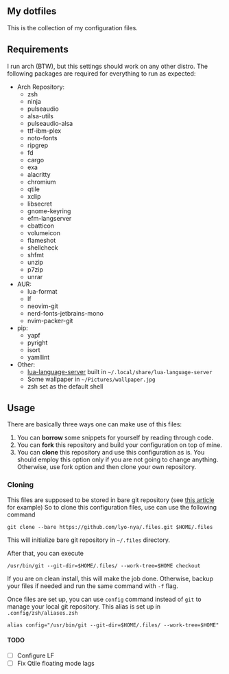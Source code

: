 ## My dotfiles
This is the collection of my configuration files.
## Requirements
I run arch (BTW), but this settings should work on any other distro.
The following packages are required for everything to run as expected:
* Arch Repository: 
    - zsh
    - ninja
    - pulseaudio
    - alsa-utils
    - pulseaudio-alsa
    - ttf-ibm-plex
    - noto-fonts
    - ripgrep
    - fd
    - cargo
    - exa
    - alacritty
    - chromium
    - qtile
    - xclip
    - libsecret
    - gnome-keyring
    - efm-langserver
    - cbatticon
    - volumeicon
    - flameshot
    - shellcheck
    - shfmt
    - unzip
    - p7zip
    - unrar
* AUR:
    - lua-format
    - lf
    - neovim-git
    - nerd-fonts-jetbrains-mono
    - nvim-packer-git
* pip:
    - yapf
    - pyright
    - isort
    - yamllint
* Other:
    - [lua-language-server](https://github.com/sumneko/lua-language-server) built in `~/.local/share/lua-language-server`
    - Some wallpaper in `~/Pictures/wallpaper.jpg`
    - zsh set as the default shell
## Usage
There are basically three ways one can make use of this files:
1. You can **borrow** some snippets for yourself by reading through code.
2. You can **fork** this repository and build your configuration on top of mine.
3. You can **clone** this repository and use this configuration as is.
You should employ this option only if you are not going to change anything.
Otherwise, use fork option and then clone your own repository.

### Cloning
This files are supposed to be stored in bare git repository (see [this article](https://www.atlassian.com/git/tutorials/dotfiles) for example)
So to clone this configuration files, use can use the following command
```
git clone --bare https://github.com/lyo-nya/.files.git $HOME/.files
```
This will initialize bare git repository in `~/.files` directory.

After that, you can execute
```
/usr/bin/git --git-dir=$HOME/.files/ --work-tree=$HOME checkout
```
If you are on clean install, this will make the job done.
Otherwise, backup your files if needed and run the same command with `-f` flag.

Once files are set up, you can use `config` command instead of `git` to manage your local git repository.
This alias is set up in `.config/zsh/aliases.zsh`
```
alias config="/usr/bin/git --git-dir=$HOME/.files/ --work-tree=$HOME"
```

#### TODO
- [ ] Configure LF
- [ ] Fix Qtile floating mode lags
